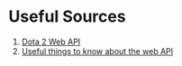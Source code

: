 Useful Sources
==============

1. [Dota 2 Web API](http://dev.dota2.com/showthread.php?t=47115)
1. [Useful things to know about the web API](http://dev.dota2.com/showthread.php?t=58317)